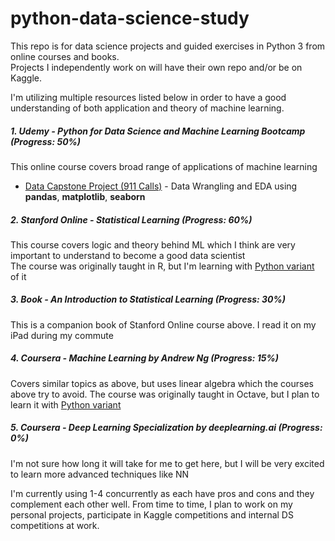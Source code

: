 # python-data-science-study

This repo is for data science projects and guided exercises in Python 3 from online courses and books.  
Projects I independently work on will have their own repo and/or be on Kaggle.

I'm utilizing multiple resources listed below in order to have a good understanding of both application and theory of machine learning.

##### 1. Udemy - Python for Data Science and Machine Learning Bootcamp (Progress: 50%)  
  This online course covers broad range of applications of machine learning  
  - [Data Capstone Project (911 Calls)](https://github.com/bchoiny/python-data-science-study/tree/master/911-eda) - Data Wrangling and EDA using **pandas**, **matplotlib**, **seaborn**
  
##### 2. Stanford Online - Statistical Learning (Progress: 60%)  
  This course covers logic and theory behind ML which I think are very important to understand to become a good data scientist  
  The course was originally taught in R, but I'm learning with [Python variant](https://github.com/Pierian-Data/ISLR-python) of it 
  
##### 3. Book - An Introduction to Statistical Learning (Progress: 30%)  
  This is a companion book of Stanford Online course above. I read it on my iPad during my commute
  
##### 4. Coursera - Machine Learning by Andrew Ng (Progress: 15%)  
  Covers similar topics as above, but uses linear algebra which the courses above try to avoid. The course was originally taught in Octave, but I plan to learn it with [Python variant](https://github.com/dibgerge/ml-coursera-python-assignments)
  
##### 5. Coursera - Deep Learning Specialization by deeplearning.ai (Progress: 0%)  
  I'm not sure how long it will take for me to get here, but I will be very excited to learn more advanced techniques like NN
  
I'm currently using 1-4 concurrently as each have pros and cons and they complement each other well. From time to time, I plan to work on my personal projects, participate in Kaggle competitions and internal DS competitions at work.
